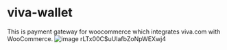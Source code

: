 # viva-wallet
This is payment gateway for woocommerce which integrates viva.com with WooCommerce.
![image](https://github.com/mdraihanreza/viva-wallet/assets/32482714/eef0fd37-7604-45a5-957f-d6aeea8c4e7d)
rLTx00C$uUlafbZoNpWEXwj4 
